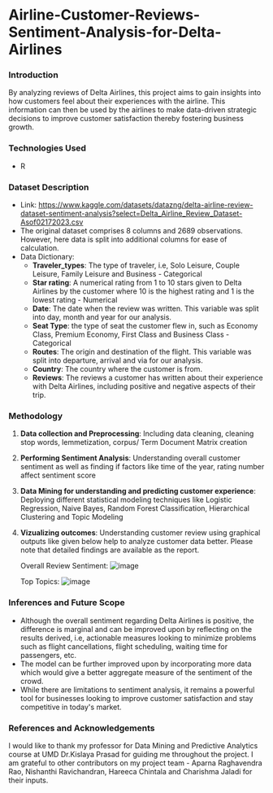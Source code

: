 # Airline-Customer-Reviews-Sentiment-Analysis-for-Delta-Airlines


### Introduction

By analyzing reviews of Delta Airlines, this project aims to gain insights into how customers feel about their experiences with the airline. This information can then be used by the airlines to make data-driven strategic decisions to improve customer satisfaction thereby fostering business growth.


### Technologies Used

- R


### Dataset Description

- Link: https://www.kaggle.com/datasets/datazng/delta-airline-review-dataset-sentiment-analysis?select=Delta_Airline_Review_Dataset-Asof02172023.csv
- The original dataset comprises 8 columns and 2689 observations. However, here data is split into additional columns for ease of calculation.
- Data Dictionary:
    - **Traveler_types**: The type of traveler, i.e, Solo Leisure, Couple Leisure, Family Leisure and Business - Categorical
    - **Star rating**: A numerical rating from 1 to 10 stars given to Delta Airlines by the customer where 10 is the highest rating and 1 is the lowest rating - Numerical
    - **Date**: The date when the review was written. This variable was split into day, month and year for our analysis.
    - **Seat Type**: the type of seat the customer flew in, such as Economy Class, Premium Economy, First Class and Business Class - Categorical
    - **Routes**: The origin and destination of the flight. This variable was split into departure, arrival and via for our analysis.
    - **Country**: The country where the customer is from.
    - **Reviews**: The reviews a customer has written about their experience with Delta Airlines, including positive and negative aspects of their trip.

      
### Methodology

1. **Data collection and Preprocessing**:
       Including data cleaning, cleaning stop words, lemmetization, corpus/ Term Document Matrix creation
2. **Performing Sentiment Analysis**:
       Understanding overall customer sentiment as well as finding if factors like time of the year, rating number affect sentiment score  
3. **Data Mining for understanding and predicting customer experience**:
       Deploying different statistical modeling techniques like Logistic Regression, Naive Bayes, Random Forest Classification, Hierarchical Clustering and Topic Modeling
4. **Vizualizing outcomes**:
       Understanding customer review using graphical outputs like given below help to analyze customer data better. Please note that detailed findings are available as the report.

      Overall Review Sentiment:
       ![image](https://github.com/AYamdagni/Delta-Airline-Reviews-Sentiment-Analysis/assets/136560732/ec27eefe-1a65-4f57-ab3f-ec77f528966a)

      Top Topics:
       ![image](https://github.com/AYamdagni/Delta-Airline-Reviews-Sentiment-Analysis/assets/136560732/8cfaced7-c40e-459f-93bd-3ce8fb95c457)


### Inferences and Future Scope

- Although the overall sentiment regarding Delta Airlines is positive, the difference is marginal and can be improved upon by reflecting on the results derived, i.e, actionable measures looking to minimize problems such as flight cancellations, flight scheduling, waiting time for passengers, etc.
- The model can be further improved upon by incorporating more data which would give a better aggregate measure of the sentiment of the crowd.
- While there are limitations to sentiment analysis, it remains a powerful tool for businesses looking to improve customer satisfaction and stay competitive in today's market.


### References and Acknowledgements

I would like to thank my professor for Data Mining and Predictive Analytics course at UMD Dr.Kislaya Prasad for guiding me throughout the project. I am grateful to other contributors on my project team - Aparna Raghavendra Rao, Nishanthi Ravichandran, Hareeca Chintala and Charishma Jaladi for their inputs.






